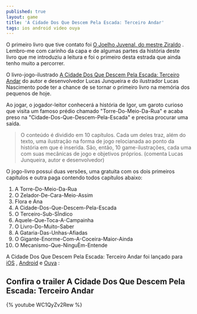 ```yaml
---
published: true
layout: game
title: 'A Cidade Dos Que Descem Pela Escada: Terceiro Andar'
tags: ios android video ouya
---
```

O primeiro livro que tive contato foi <a href="http://www.ziraldo.com/livros/juvenal.htm" target="_blank">O Joelho Juvenal, do mestre Ziraldo</a>
. Lembro-me com carinho da capa e de algumas partes da história deste livro que me introduziu a leitura e foi o primeiro desta estrada que ainda tenho muito a percorrer.

O livro-jogo-ilustrado <a href="http://stairsthird.var.art.br/indexpt.php" target="_blank">A Cidade Dos Que Descem Pela Escada: Terceiro Andar</a>
 do autor e desenvolvedor Lucas Junqueira e do ilustrador Lucas Nascimento pode ter a chance de se tornar o primeiro livro na memória dos pequenos de hoje.

Ao jogar, o jogador-leitor conhecerá a história de Igor, um garoto curioso que visita um famoso prédio chamado "Torre-Do-Meio-Da-Rua" e acaba preso na "Cidade-Dos-Que-Descem-Pela-Escada" e precisa procurar uma saída.

> O conteúdo é dividido em 10 capítulos. Cada um deles traz, além do texto, uma ilustração na forma de jogo relocianada ao ponto da história em que é inserida. São, então, 10 game-ilustrações, cada uma com suas mecânicas de jogo e objetivos próprios. (comenta Lucas Junqueira, autor e desenvolvedor)



O jogo-livro possui duas versões, uma gratuita com os dois primeiros capítulos e outra paga contendo todos capítulos abaixo:
<ol>
	<li>A Torre-Do-Meio-Da-Rua</li>
	<li>O Zelador-De-Cara-Meio-Assim</li>
	<li>Flora e Ana</li>
	<li>A Cidade-Dos-Que-Descem-Pela-Escada</li>
	<li>O Terceiro-Sub-SÌndico</li>
	<li>Aquele-Que-Toca-A-Campainha</li>
	<li>O Livro-Do-Muito-Saber</li>
	<li>A Gataria-Das-Unhas-Afiadas</li>
	<li>O Gigante-Enorme-Com-A-Coceira-Maior-Ainda</li>
	<li>O Mecanismo-Que-NinguÈm-Entende</li>
</ol>
 

A Cidade Dos Que Descem Pela Escada: Terceiro Andar foi lançado para <a href="https://itunes.apple.com/app/third-floor/id933511550" target="_blank">iOS</a>
, <a href="https://play.google.com/store/apps/details?id=art.variable.stairsthird" target="_blank">Android</a>
 e <a href="http://stairsthird.var.art.br/indexpt.php#ouya" target="_blank">Ouya</a>
:
## Confira o trailer A Cidade Dos Que Descem Pela Escada: Terceiro Andar
{% youtube WC1QyZv2Rew %}